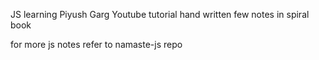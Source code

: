JS learning
Piyush Garg Youtube tutorial
hand written few notes in spiral book

for more js notes refer to namaste-js repo 
